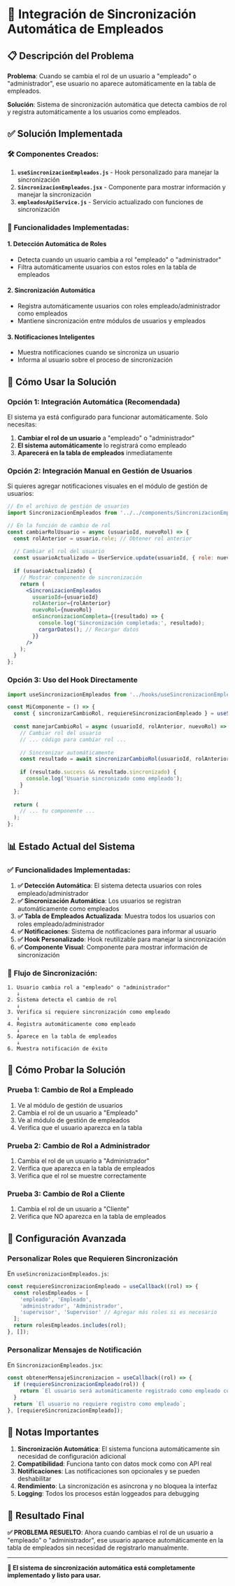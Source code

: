 # 🔄 Integración de Sincronización Automática de Empleados

## 📋 Descripción del Problema

**Problema**: Cuando se cambia el rol de un usuario a "empleado" o "administrador", ese usuario no aparece automáticamente en la tabla de empleados.

**Solución**: Sistema de sincronización automática que detecta cambios de rol y registra automáticamente a los usuarios como empleados.

## ✅ Solución Implementada

### 🛠️ **Componentes Creados:**

1. **`useSincronizacionEmpleados.js`** - Hook personalizado para manejar la sincronización
2. **`SincronizacionEmpleados.jsx`** - Componente para mostrar información y manejar la sincronización
3. **`empleadosApiService.js`** - Servicio actualizado con funciones de sincronización

### 🔧 **Funcionalidades Implementadas:**

#### 1. **Detección Automática de Roles**
- Detecta cuando un usuario cambia a rol "empleado" o "administrador"
- Filtra automáticamente usuarios con estos roles en la tabla de empleados

#### 2. **Sincronización Automática**
- Registra automáticamente usuarios con roles empleado/administrador como empleados
- Mantiene sincronización entre módulos de usuarios y empleados

#### 3. **Notificaciones Inteligentes**
- Muestra notificaciones cuando se sincroniza un usuario
- Informa al usuario sobre el proceso de sincronización

## 🚀 Cómo Usar la Solución

### **Opción 1: Integración Automática (Recomendada)**

El sistema ya está configurado para funcionar automáticamente. Solo necesitas:

1. **Cambiar el rol de un usuario** a "empleado" o "administrador"
2. **El sistema automáticamente** lo registrará como empleado
3. **Aparecerá en la tabla de empleados** inmediatamente

### **Opción 2: Integración Manual en Gestión de Usuarios**

Si quieres agregar notificaciones visuales en el módulo de gestión de usuarios:

```jsx
// En el archivo de gestión de usuarios
import SincronizacionEmpleados from '../../components/SincronizacionEmpleados.jsx';

// En la función de cambio de rol
const cambiarRolUsuario = async (usuarioId, nuevoRol) => {
  const rolAnterior = usuario.role; // Obtener rol anterior
  
  // Cambiar el rol del usuario
  const usuarioActualizado = UserService.update(usuarioId, { role: nuevoRol });
  
  if (usuarioActualizado) {
    // Mostrar componente de sincronización
    return (
      <SincronizacionEmpleados
        usuarioId={usuarioId}
        rolAnterior={rolAnterior}
        nuevoRol={nuevoRol}
        onSincronizacionCompleta={(resultado) => {
          console.log('Sincronización completada:', resultado);
          cargarDatos(); // Recargar datos
        }}
      />
    );
  }
};
```

### **Opción 3: Uso del Hook Directamente**

```jsx
import useSincronizacionEmpleados from '../hooks/useSincronizacionEmpleados.js';

const MiComponente = () => {
  const { sincronizarCambioRol, requiereSincronizacionEmpleado } = useSincronizacionEmpleados();
  
  const manejarCambioRol = async (usuarioId, rolAnterior, nuevoRol) => {
    // Cambiar rol del usuario
    // ... código para cambiar rol ...
    
    // Sincronizar automáticamente
    const resultado = await sincronizarCambioRol(usuarioId, rolAnterior, nuevoRol);
    
    if (resultado.success && resultado.sincronizado) {
      console.log('Usuario sincronizado como empleado');
    }
  };
  
  return (
    // ... tu componente ...
  );
};
```

## 📊 Estado Actual del Sistema

### ✅ **Funcionalidades Implementadas:**

1. **✅ Detección Automática**: El sistema detecta usuarios con roles empleado/administrador
2. **✅ Sincronización Automática**: Los usuarios se registran automáticamente como empleados
3. **✅ Tabla de Empleados Actualizada**: Muestra todos los usuarios con roles empleado/administrador
4. **✅ Notificaciones**: Sistema de notificaciones para informar al usuario
5. **✅ Hook Personalizado**: Hook reutilizable para manejar la sincronización
6. **✅ Componente Visual**: Componente para mostrar información de sincronización

### 🔄 **Flujo de Sincronización:**

```
1. Usuario cambia rol a "empleado" o "administrador"
   ↓
2. Sistema detecta el cambio de rol
   ↓
3. Verifica si requiere sincronización como empleado
   ↓
4. Registra automáticamente como empleado
   ↓
5. Aparece en la tabla de empleados
   ↓
6. Muestra notificación de éxito
```

## 🧪 Cómo Probar la Solución

### **Prueba 1: Cambio de Rol a Empleado**
1. Ve al módulo de gestión de usuarios
2. Cambia el rol de un usuario a "Empleado"
3. Ve al módulo de gestión de empleados
4. Verifica que el usuario aparezca en la tabla

### **Prueba 2: Cambio de Rol a Administrador**
1. Cambia el rol de un usuario a "Administrador"
2. Verifica que aparezca en la tabla de empleados
3. Verifica que el rol se muestre correctamente

### **Prueba 3: Cambio de Rol a Cliente**
1. Cambia el rol de un usuario a "Cliente"
2. Verifica que NO aparezca en la tabla de empleados

## 🔧 Configuración Avanzada

### **Personalizar Roles que Requieren Sincronización**

En `useSincronizacionEmpleados.js`:

```javascript
const requiereSincronizacionEmpleado = useCallback((rol) => {
  const rolesEmpleados = [
    'empleado', 'Empleado', 
    'administrador', 'Administrador',
    'supervisor', 'Supervisor' // Agregar más roles si es necesario
  ];
  return rolesEmpleados.includes(rol);
}, []);
```

### **Personalizar Mensajes de Notificación**

En `SincronizacionEmpleados.jsx`:

```javascript
const obtenerMensajeSincronizacion = useCallback((rol) => {
  if (requiereSincronizacionEmpleado(rol)) {
    return `El usuario será automáticamente registrado como empleado con rol "${rol}" y podrá acceder a funciones administrativas.`;
  }
  return `El usuario no requiere registro como empleado`;
}, [requiereSincronizacionEmpleado]);
```

## 📝 Notas Importantes

1. **Sincronización Automática**: El sistema funciona automáticamente sin necesidad de configuración adicional
2. **Compatibilidad**: Funciona tanto con datos mock como con API real
3. **Notificaciones**: Las notificaciones son opcionales y se pueden deshabilitar
4. **Rendimiento**: La sincronización es asíncrona y no bloquea la interfaz
5. **Logging**: Todos los procesos están loggeados para debugging

## 🎯 Resultado Final

**✅ PROBLEMA RESUELTO**: Ahora cuando cambias el rol de un usuario a "empleado" o "administrador", ese usuario aparece automáticamente en la tabla de empleados sin necesidad de registrarlo manualmente.

---

**🎉 El sistema de sincronización automática está completamente implementado y listo para usar.**
